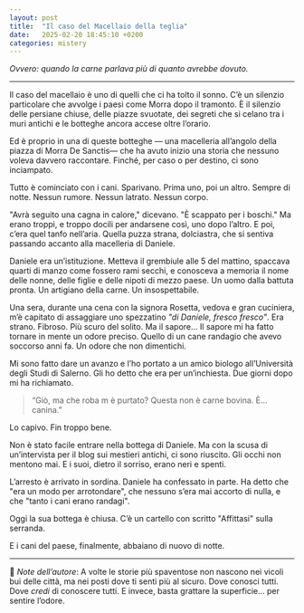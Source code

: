 ```yaml
---
layout: post
title:  "Il caso del Macellaio della teglia"
date:   2025-02-20 18:45:10 +0200
categories: mistery
---
```


*Ovvero: quando la carne parlava più di quanto avrebbe dovuto.*

---
Il caso del macellaio è uno di quelli che ci ha tolto il sonno.
C’è un silenzio particolare che avvolge i paesi come Morra dopo il tramonto. È il silenzio delle persiane chiuse, delle piazze svuotate, dei segreti che si celano tra i muri antichi e le botteghe ancora accese oltre l’orario.

Ed è proprio in una di queste botteghe — una macelleria all’angolo della piazza di Morra De Sanctis— che ha avuto inizio una storia che nessuno voleva davvero raccontare. Finché, per caso o per destino, ci sono inciampato.

Tutto è cominciato con i cani. Sparivano.
Prima uno, poi un altro. Sempre di notte. Nessun rumore. Nessun latrato. Nessun corpo.

"Avrà seguito una cagna in calore," dicevano. "È scappato per i boschi."
Ma erano troppi, e troppo docili per andarsene così, uno dopo l’altro.
E poi, c’era quel tanfo nell’aria. Quella puzza strana, dolciastra, che si sentiva passando accanto alla macelleria di Daniele.

Daniele era un’istituzione. Metteva il grembiule alle 5 del mattino, spaccava quarti di manzo come fossero rami secchi, e conosceva a memoria il nome delle nonne, delle figlie e delle nipoti di mezzo paese.
Un uomo dalla battuta pronta. Un artigiano della carne.
Un insospettabile.

Una sera, durante una cena con la signora Rosetta, vedova e gran cuciniera, m’è capitato di assaggiare uno spezzatino *"di Daniele, fresco fresco"*.
Era strano. Fibroso. Più scuro del solito. Ma il sapore...
Il sapore mi ha fatto tornare in mente un odore preciso. Quello di un cane randagio che avevo soccorso anni fa. Un odore che non dimentichi.

Mi sono fatto dare un avanzo e l’ho portato a un amico biologo all’Università degli Studi di Salerno. Gli ho detto che era per un’inchiesta. Due giorni dopo mi ha richiamato.

> “Giò, ma che roba m è purtato? Questa non è carne bovina. È... canina.”

Lo capivo. Fin troppo bene.

Non è stato facile entrare nella bottega di Daniele. Ma con la scusa di un’intervista per il blog sui mestieri antichi, ci sono riuscito.
Gli occhi non mentono mai. E i suoi, dietro il sorriso, erano neri e spenti.

L’arresto è arrivato in sordina. Daniele ha confessato in parte. Ha detto che "era un modo per arrotondare", che nessuno s’era mai accorto di nulla, e che "tanto i cani erano randagi".

Oggi la sua bottega è chiusa. C’è un cartello con scritto "Affittasi" sulla serranda.

E i cani del paese, finalmente, abbaiano di nuovo di notte.

---

📌 *Note dell’autore*:
A volte le storie più spaventose non nascono nei vicoli bui delle città, ma nei posti dove ti senti più al sicuro. Dove conosci tutti. Dove *credi* di conoscere tutti.
E invece, basta grattare la superficie... per sentire l’odore.